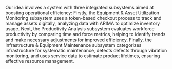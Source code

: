 Our idea involves a system with three integrated subsystems aimed at boosting operational efficiency: Firstly, the Equipment & Asset Utilization Monitoring subsystem uses a token-based checkout process to track and manage assets digitally, analyzing data with ARIMA to optimize inventory usage. Next, the Productivity Analysis subsystem evaluates workforce productivity by comparing time and force metrics, helping to identify trends and make necessary adjustments for improved efficiency. Finally, the Infrastructure & Equipment Maintenance subsystem categorizes infrastructure for systematic maintenance, detects defects through vibration monitoring, and uses service data to estimate product lifetimes, ensuring effective resource management.
